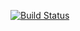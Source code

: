 [![Build Status](https://ci.consulo.io/job/consulo-razor/badge/icon)](https://ci.consulo.io/job/consulo-razor)